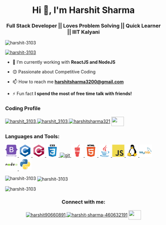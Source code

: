 <h1 align="center">Hi 👋, I'm Harshit Sharma</h1>
<h3 align="center">Full Stack Developer || Loves Problem Solving || Quick Learner || IIIT Kalyani</h3>

<p align="left"> <img src="https://komarev.com/ghpvc/?username=harshit-3103&label=Profile%20views&color=0e75b6&style=flat" alt="harshit-3103" /> </p>

<p align="left"> <a href="https://github.com/ryo-ma/github-profile-trophy"><img src="https://github-profile-trophy.vercel.app/?username=harshit-3103" alt="harshit-3103" /></a> </p>

- 🌱 I’m currently working with **ReactJS and NodeJS**

- 😊  Passionate about Competitive Coding

- 📫 How to reach me **harshitsharma3200@gmail.com**

- ⚡ Fun fact **I spend the most of free time talk with friends!**


<h3 align="left">Coding Profile</h3>
<p align="left">
  <a href="https://www.codechef.com/users/harshit_3103" target="_blank"> <img align="center" src="https://cdn.jsdelivr.net/npm/simple-icons@3.1.0/icons/codechef.svg" alt="harshit_3103" height="30" width="40" /></a><a href="https://codeforces.com/profile/harshitsharma321" target="_blank"> <img align="center" src="https://cdn.jsdelivr.net/npm/simple-icons@3.0.1/icons/codeforces.svg" alt="harshit_3103" height="30" width="40" /></a><a href="https://www.hackerrank.com/harshitsharma321" target="_blank"> <img align="center" src="https://iconape.com/wp-content/png_logo_vector/hackerrank.png"     alt="harshitsharma321" height="30" width="40" /></a> <a href="https://leetcode.com/harshitsharma3200/" target="_blank"> <img align="center" src="https://leetcode.com/_next/static/images/logo-ff2b712834cf26bf50a5de58ee27bcef.png" height="30" width="40" /></a>
</p>





<h3 align="left">Languages and Tools:</h3>
<p align="left"> <a href="https://getbootstrap.com" target="_blank"> <img src="https://raw.githubusercontent.com/devicons/devicon/master/icons/bootstrap/bootstrap-plain-wordmark.svg" alt="bootstrap" width="40" height="40"/> </a> <a href="https://www.cprogramming.com/" target="_blank"> <img src="https://raw.githubusercontent.com/devicons/devicon/master/icons/c/c-original.svg" alt="c" width="40" height="40"/> </a> <a href="https://www.w3schools.com/cpp/" target="_blank"> <img src="https://raw.githubusercontent.com/devicons/devicon/master/icons/cplusplus/cplusplus-original.svg" alt="cplusplus" width="40" height="40"/> </a> <a href="https://www.w3schools.com/css/" target="_blank"> <img src="https://raw.githubusercontent.com/devicons/devicon/master/icons/css3/css3-original-wordmark.svg" alt="css3" width="40" height="40"/> </a> <a href="https://git-scm.com/" target="_blank"> <img src="https://www.vectorlogo.zone/logos/git-scm/git-scm-icon.svg" alt="git" width="40" height="40"/> </a> <a href="https://gulpjs.com" target="_blank"> <img src="https://raw.githubusercontent.com/devicons/devicon/master/icons/gulp/gulp-plain.svg" alt="gulp" width="40" height="40"/> </a> <a href="https://www.w3.org/html/" target="_blank"> <img src="https://raw.githubusercontent.com/devicons/devicon/master/icons/html5/html5-original-wordmark.svg" alt="html5" width="40" height="40"/> </a> <a href="https://www.java.com" target="_blank"> <img src="https://raw.githubusercontent.com/devicons/devicon/master/icons/java/java-original.svg" alt="java" width="40" height="40"/> </a> <a href="https://developer.mozilla.org/en-US/docs/Web/JavaScript" target="_blank"> <img src="https://raw.githubusercontent.com/devicons/devicon/master/icons/javascript/javascript-original.svg" alt="javascript" width="40" height="40"/> </a> <a href="https://www.linux.org/" target="_blank"> <img src="https://raw.githubusercontent.com/devicons/devicon/master/icons/linux/linux-original.svg" alt="linux" width="40" height="40"/> </a> <a href="https://www.mysql.com/" target="_blank"> <img src="https://raw.githubusercontent.com/devicons/devicon/master/icons/mysql/mysql-original-wordmark.svg" alt="mysql" width="40" height="40"/> </a> <a href="https://nodejs.org" target="_blank"> <img src="https://raw.githubusercontent.com/devicons/devicon/master/icons/nodejs/nodejs-original-wordmark.svg" alt="nodejs" width="40" height="40"/> </a> <a href="https://www.python.org" target="_blank"> <img src="https://raw.githubusercontent.com/devicons/devicon/master/icons/python/python-original.svg" alt="python" width="40" height="40"/> </a> </p>

<p><img align="left" src="https://github-readme-stats.vercel.app/api/top-langs?username=harshit-3103&show_icons=true&locale=en&layout=compact" alt="harshit-3103" /></p>

<p>&nbsp;<img align="center" src="https://github-readme-stats.vercel.app/api?username=harshit-3103&show_icons=true&locale=en" alt="harshit-3103" /></p>

<p><img align="center" src="https://github-readme-streak-stats.herokuapp.com/?user=harshit-3103&" alt="harshit-3103" /></p>



<h3 align="center">Connect with me:</h3>
<p align="center">
<a href="https://twitter.com/harshit90660891" target="_blank"> <img align="center" src="https://cdns.iconmonstr.com/wp-content/releases/preview/2012/240/iconmonstr-twitter-1.png" alt="harshit90660891" height="30" width="40" /> </a> <a href="https://linkedin.com/in/harshit-sharma-460632191" target="_blank"> <img align="center" src="https://cdns.iconmonstr.com/wp-content/releases/preview/2012/240/iconmonstr-linkedin-3.png" alt="harshit-sharma-460632191" height="30" width="40" /></a> <a href="https://instagram.com/harshitsharma3200" target="_blank"> <img align="center" src="https://www.logo.wine/a/logo/Instagram/Instagram-Glyph-Black-Logo.wine.svg" height="30" width="40" /></a>
</p>
